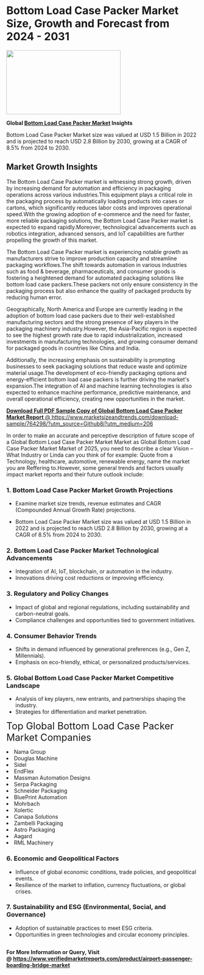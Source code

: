 <H1>Bottom Load Case Packer Market Size, Growth and Forecast from 2024 - 2031</H1><img class="aligncenter size-medium wp-image-584254" src="https://thirdeyenews.in/wp-content/uploads/2024/09/Global-Market-Research-300x168.jpeg" alt="" width="300" height="168" /><p><strong>Global&nbsp;<a href="https://www.marketsizeandtrends.com/download-sample/764298/?utm_source=Github8j?utm_medium=206">Bottom Load Case Packer Market</a> Insights</strong></p><p>Bottom Load Case Packer Market size was valued at USD 1.5 Billion in 2022 and is projected to reach USD 2.8 Billion by 2030, growing at a CAGR of 8.5% from 2024 to 2030.</p><p><h2>Market Growth Insights</h2> <p>The Bottom Load Case Packer market is witnessing strong growth, driven by increasing demand for automation and efficiency in packaging operations across various industries.This equipment plays a critical role in the packaging process by automatically loading products into cases or cartons, which significantly reduces labor costs and improves operational speed.With the growing adoption of e-commerce and the need for faster, more reliable packaging solutions, the Bottom Load Case Packer market is expected to expand rapidly.Moreover, technological advancements such as robotics integration, advanced sensors, and IoT capabilities are further propelling the growth of this market.</p> <p><a href="#"></a></p> <p>The Bottom Load Case Packer market is experiencing notable growth as manufacturers strive to improve production capacity and streamline packaging workflows.The shift towards automation in various industries such as food & beverage, pharmaceuticals, and consumer goods is fostering a heightened demand for automated packaging solutions like bottom load case packers.These packers not only ensure consistency in the packaging process but also enhance the quality of packaged products by reducing human error.</p> <p>Geographically, North America and Europe are currently leading in the adoption of bottom load case packers due to their well-established manufacturing sectors and the strong presence of key players in the packaging machinery industry.However, the Asia-Pacific region is expected to see the highest growth rate due to rapid industrialization, increased investments in manufacturing technologies, and growing consumer demand for packaged goods in countries like China and India.</p> <p>Additionally, the increasing emphasis on sustainability is prompting businesses to seek packaging solutions that reduce waste and optimize material usage.The development of eco-friendly packaging options and energy-efficient bottom load case packers is further driving the market's expansion.The integration of AI and machine learning technologies is also expected to enhance machine performance, predictive maintenance, and overall operational efficiency, creating new opportunities in the market.</p> <p><a href="#"></p><p><span class=""><strong>Download Full PDF Sample Copy of Global Bottom Load Case Packer Market Report</strong> @ <a href="https://www.marketsizeandtrends.com/download-sample/764298/?utm_source=Github8j?utm_medium=206" target="_blank">https://www.marketsizeandtrends.com/download-sample/764298/?utm_source=Github8j?utm_medium=206</a></span></p><p>In order to make an accurate and perceptive description of future scope of a Global&nbsp;Bottom Load Case Packer Market Market as Global&nbsp;Bottom Load Case Packer Market Market of 2025, you need to describe a clear Vision &ndash; What Industry or Linda can you think of for example: Quote from a Technology, healthcare, automotive, renewable energy, name the market you are Reffering to.However, some general trends and factors usually impact market reports and their future outlook include:</p><h3>1.&nbsp;<strong>Bottom Load Case Packer Market Growth Projections</strong></h3><ul><li>Examine market size trends, revenue estimates and CAGR (Compounded Annual Growth Rate) projections.</li><li><p>Bottom Load Case Packer Market size was valued at USD 1.5 Billion in 2022 and is projected to reach USD 2.8 Billion by 2030, growing at a CAGR of 8.5% from 2024 to 2030.</p></li></ul><h3>2.&nbsp;<strong>Bottom Load Case Packer Market Technological Advancements</strong></h3><ul><li>Integration of AI, IoT, blockchain, or automation in the industry.</li><li>Innovations driving cost reductions or improving efficiency.</li></ul><h3>3.&nbsp;<strong>Regulatory and Policy Changes</strong></h3><ul><li>Impact of global and regional regulations, including sustainability and carbon-neutral goals.</li><li>Compliance challenges and opportunities tied to government initiatives.</li></ul><h3>4.&nbsp;<strong>Consumer Behavior Trends</strong></h3><ul><li>Shifts in demand influenced by generational preferences (e.g., Gen Z, Millennials).</li><li>Emphasis on eco-friendly, ethical, or personalized products/services.</li></ul><h3>5.&nbsp;<strong>Global Bottom Load Case Packer Market Competitive Landscape</strong></h3><ul><li>Analysis of key players, new entrants, and partnerships shaping the industry.</li><li>Strategies for differentiation and market penetration.</li></ul><p data-pm-slice="1 1 []"><span style="color: inherit; font-family: inherit; font-size: 25px;">Top Global Bottom Load Case Packer Market Companies</span></p><div class="" data-test-id=""><p><li>Nama Group</li><li> Douglas Machine</li><li> Sidel</li><li> EndFlex</li><li> Massman Automation Designs</li><li> Serpa Packaging</li><li> Schneider Packaging</li><li> BluePrint Automation</li><li> Mohrbach</li><li> Xolertic</li><li> Canapa Solutions</li><li> Zambelli Packaging</li><li> Astro Packaging</li><li> Aagard</li><li> RML Machinery</li></p></div><h3>6.&nbsp;<strong>Economic and Geopolitical Factors</strong></h3><ul><li>Influence of global economic conditions, trade policies, and geopolitical events.</li><li>Resilience of the market to inflation, currency fluctuations, or global crises.</li></ul><h3>7.&nbsp;<strong>Sustainability and ESG (Environmental, Social, and Governance)</strong></h3><ul><li>Adoption of sustainable practices to meet ESG criteria.</li><li>Opportunities in green technologies and circular economy principles.</li></ul><h2><strong style="font-size: 14px;">For More Information or Query, Visit @&nbsp;</strong><a style="background-color: #ffffff; font-size: 14px;" href="https://www.marketsizeandtrends.com/report/bottom-load-case-packer-market/" target="_blank">https://www.verifiedmarketreports.com/product/airport-passenger-boarding-bridge-market</a></h2>